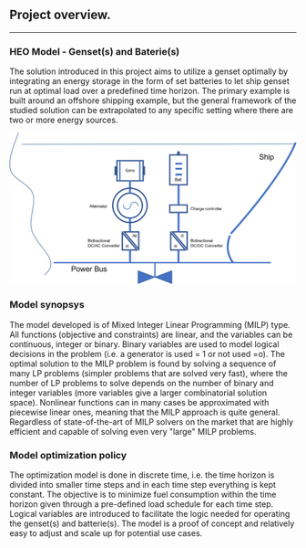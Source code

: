 ## Project overview.
---

### HEO Model - Genset(s) and Baterie(s)

The solution introduced in this project aims to utilize a genset optimally by integrating an energy storage in the form of set batteries to let ship genset run at optimal load over a predefined time horizon. 
The primary example is built around an offshore shipping example, but the general framework of the studied solution can be extrapolated to any specific setting where there are two or more energy sources.

![Screenshot](img/hyh_illustration.png)

### Model synopsys
The model developed is of Mixed Integer Linear Programming (MILP)
type. All functions (objective and constraints) are linear, and the variables can be continuous, integer or binary. Binary variables are used to model logical decisions in the problem (i.e. a generator is used = 1 or not used =o).
The optimal solution to the MILP problem is found by solving a sequence of many LP problems (simpler problems that are solved very fast), where the number of LP problems to solve depends on the number of binary and integer variables (more variables give a larger combinatorial solution space).
Nonlinear functions can in many cases be approximated with piecewise linear ones, meaning that the MILP approach is quite general. Regardless of state-of-the-art of MILP solvers on the market that are highly efficient and capable of solving even very "large" MILP problems.

### Model optimization policy
The optimization model is done in discrete time, i.e. the time horizon is divided into smaller time steps and in each time step everything is kept constant.
The objective is to minimize fuel consumption within the time horizon given through a pre-defined load schedule for each time step.
Logical variables are introduced to facilitate the logic needed for operating the genset(s) and batterie(s).
The model is a proof of concept and relatively easy to adjust and scale up for potential use cases.